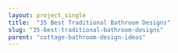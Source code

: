 ```yaml
---
layout: project_single
title:  "35 Best Traditional Bathroom Designs"
slug: "35-best-traditional-bathroom-designs"
parent: "cottage-bathroom-design-ideas"
---
```

 